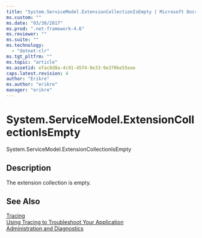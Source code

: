 ```yaml
---
title: "System.ServiceModel.ExtensionCollectionIsEmpty | Microsoft Docs"
ms.custom: ""
ms.date: "03/30/2017"
ms.prod: ".net-framework-4.6"
ms.reviewer: ""
ms.suite: ""
ms.technology: 
  - "dotnet-clr"
ms.tgt_pltfrm: ""
ms.topic: "article"
ms.assetid: efac8d8a-4c91-45f4-8e33-9e370be55eae
caps.latest.revision: 4
author: "Erikre"
ms.author: "erikre"
manager: "erikre"
---
```

# System.ServiceModel.ExtensionCollectionIsEmpty
System.ServiceModel.ExtensionCollectionIsEmpty  
  
## Description  
 The extension collection is empty.  
  
## See Also  
 [Tracing](../../../../../docs/framework/wcf/diagnostics/tracing/tracing.md)   
 [Using Tracing to Troubleshoot Your Application](../../../../../docs/framework/wcf/diagnostics/tracing/using-tracing-to-troubleshoot-your-application.md)   
 [Administration and Diagnostics](../../../../../docs/framework/wcf/diagnostics/administration-and-diagnostics.md)